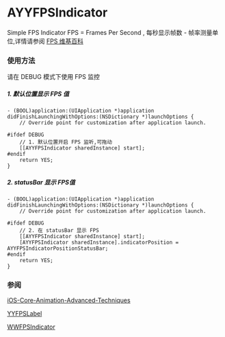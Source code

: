 # AYYFPSIndicator
Simple FPS Indicator
FPS = Frames Per Second ,
每秒显示帧数 - 帧率测量单位,详情请参阅 [FPS 维基百科](https://zh.wikipedia.org/wiki/帧率)
### 使用方法
请在 DEBUG 模式下使用 FPS 监控
##### 1. 默认位置显示 FPS 值
```objc
- (BOOL)application:(UIApplication *)application didFinishLaunchingWithOptions:(NSDictionary *)launchOptions {
    // Override point for customization after application launch.
    
#ifdef DEBUG
    // 1. 默认位置开启 FPS 监听,可拖动
    [[AYYFPSIndicator sharedInstance] start];
#endif
    return YES;
}
``` 

##### 2. statusBar 显示 FPS值
```
- (BOOL)application:(UIApplication *)application didFinishLaunchingWithOptions:(NSDictionary *)launchOptions {
    // Override point for customization after application launch.
    
#ifdef DEBUG
    // 2. 在 statusBar 显示 FPS
    [[AYYFPSIndicator sharedInstance] start];
    [AYYFPSIndicator sharedInstance].indicatorPosition = AYYFPSIndicatorPositionStatusBar;
#endif
    return YES;
}
``` 

### 参阅
[iOS-Core-Animation-Advanced-Techniques](https://github.com/AttackOnDobby/iOS-Core-Animation-Advanced-Techniques)

[YYFPSLabel](https://github.com/ibireme/YYKit/blob/master/Demo/YYKitDemo/YYFPSLabel.m)

[WWFPSIndicator](https://github.com/Tidusww/WWFPSIndicator)




